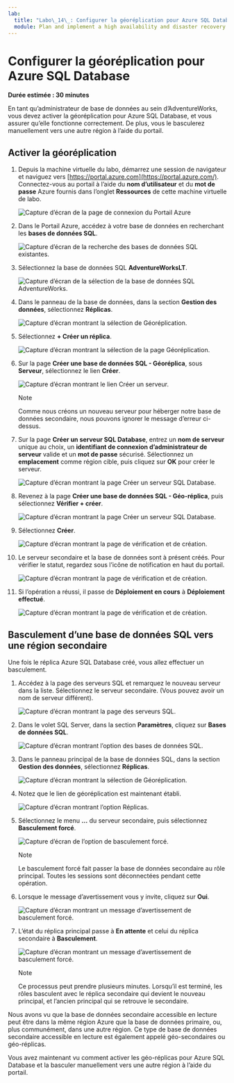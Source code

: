 ```yaml
---
lab:
  title: "Labo\_14\_: Configurer la géoréplication pour Azure SQL Database"
  module: Plan and implement a high availability and disaster recovery solution
---
```


# Configurer la géoréplication pour Azure SQL Database

**Durée estimée : 30 minutes**

En tant qu’administrateur de base de données au sein d’AdventureWorks, vous devez activer la géoréplication pour Azure SQL Database, et vous assurer qu’elle fonctionne correctement. De plus, vous le basculerez manuellement vers une autre région à l’aide du portail.

## Activer la géoréplication

1. Depuis la machine virtuelle du labo, démarrez une session de navigateur et naviguez vers [https://portal.azure.com](https://portal.azure.com/). Connectez-vous au portail à l’aide du **nom d’utilisateur** et du **mot de passe** Azure fournis dans l’onglet **Ressources** de cette machine virtuelle de labo.

    ![Capture d’écran de la page de connexion du Portail Azure](../images/dp-300-module-01-lab-01.png)

1. Dans le Portail Azure, accédez à votre base de données en recherchant les **bases de données SQL**.

    ![Capture d’écran de la recherche des bases de données SQL existantes.](../images/dp-300-module-13-lab-03.png)

1. Sélectionnez la base de données SQL **AdventureWorksLT**.

    ![Capture d’écran de la sélection de la base de données SQL AdventureWorks.](../images/dp-300-module-13-lab-04.png)

1. Dans le panneau de la base de données, dans la section **Gestion des données**, sélectionnez **Réplicas**.

    ![Capture d’écran montrant la sélection de Géoréplication.](../images/dp-300-module-14-lab-01.png)

1. Sélectionnez **+ Créer un réplica**.

    ![Capture d’écran montrant la sélection de la page Géoréplication.](../images/dp-300-module-14-lab-02.png)

1. Sur la page **Créer une base de données SQL - Géoréplica**, sous **Serveur**, sélectionnez le lien **Créer**.

    ![Capture d’écran montrant le lien Créer un serveur.](../images/dp-300-module-14-lab-03.png)

    >[!NOTE]
    > Comme nous créons un nouveau serveur pour héberger notre base de données secondaire, nous pouvons ignorer le message d’erreur ci-dessus.

1. Sur la page **Créer un serveur SQL Database**, entrez un **nom de serveur** unique au choix, un **identifiant de connexion d’administrateur de serveur** valide et un **mot de passe** sécurisé. Sélectionnez un **emplacement** comme région cible, puis cliquez sur **OK** pour créer le serveur.

    ![Capture d’écran montrant la page Créer un serveur SQL Database.](../images/dp-300-module-14-lab-04.png)

1. Revenez à la page **Créer une base de données SQL - Géo-réplica**, puis sélectionnez **Vérifier + créer**.

    ![Capture d’écran montrant la page Créer un serveur SQL Database.](../images/dp-300-module-14-lab-05.png)

1. Sélectionnez **Créer**.

    ![Capture d’écran montrant la page de vérification et de création.](../images/dp-300-module-14-lab-06.png)

1. Le serveur secondaire et la base de données sont à présent créés. Pour vérifier le statut, regardez sous l’icône de notification en haut du portail. 

    ![Capture d’écran montrant la page de vérification et de création.](../images/dp-300-module-14-lab-07.png)

1. Si l’opération a réussi, il passe de **Déploiement en cours** à **Déploiement effectué**.

    ![Capture d’écran montrant la page de vérification et de création.](../images/dp-300-module-14-lab-08.png)

## Basculement d’une base de données SQL vers une région secondaire

Une fois le réplica Azure SQL Database créé, vous allez effectuer un basculement.

1. Accédez à la page des serveurs SQL et remarquez le nouveau serveur dans la liste. Sélectionnez le serveur secondaire. (Vous pouvez avoir un nom de serveur différent).

    ![Capture d’écran montrant la page des serveurs SQL.](../images/dp-300-module-14-lab-09.png)

1. Dans le volet SQL Server, dans la section **Paramètres**, cliquez sur **Bases de données SQL**.

    ![Capture d’écran montrant l’option des bases de données SQL.](../images/dp-300-module-14-lab-10.png)

1. Dans le panneau principal de la base de données SQL, dans la section **Gestion des données**, sélectionnez **Réplicas**.

    ![Capture d’écran montrant la sélection de Géoréplication.](../images/dp-300-module-14-lab-01.png)

1. Notez que le lien de géoréplication est maintenant établi.

    ![Capture d’écran montrant l’option Réplicas.](../images/dp-300-module-14-lab-11.png)

1. Sélectionnez le menu **…** du serveur secondaire, puis sélectionnez **Basculement forcé**.

    ![Capture d’écran de l’option de basculement forcé.](../images/dp-300-module-14-lab-12.png)

    > [!NOTE]
    > Le basculement forcé fait passer la base de données secondaire au rôle principal. Toutes les sessions sont déconnectées pendant cette opération.

1. Lorsque le message d’avertissement vous y invite, cliquez sur **Oui**.

    ![Capture d’écran montrant un message d’avertissement de basculement forcé.](../images/dp-300-module-14-lab-13.png)

1. L’état du réplica principal passe à **En attente** et celui du réplica secondaire à **Basculement**. 

    ![Capture d’écran montrant un message d’avertissement de basculement forcé.](../images/dp-300-module-14-lab-14.png)

    > [!NOTE]
    > Ce processus peut prendre plusieurs minutes. Lorsqu’il est terminé, les rôles basculent avec le réplica secondaire qui devient le nouveau principal, et l’ancien principal qui se retrouve le secondaire.

Nous avons vu que la base de données secondaire accessible en lecture peut être dans la même région Azure que la base de données primaire, ou, plus communément, dans une autre région. Ce type de base de données secondaire accessible en lecture est également appelé géo-secondaires ou géo-réplicas.

Vous avez maintenant vu comment activer les géo-réplicas pour Azure SQL Database et la basculer manuellement vers une autre région à l’aide du portail.
